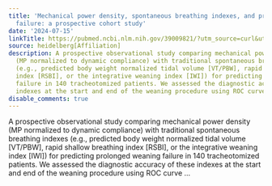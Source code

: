 ```yaml
---
title: 'Mechanical power density, spontaneous breathing indexes, and prolonged weaning
  failure: a prospective cohort study'
date: '2024-07-15'
linkTitle: https://pubmed.ncbi.nlm.nih.gov/39009821/?utm_source=curl&utm_medium=rss&utm_campaign=pubmed-2&utm_content=1FakS-2QOkCT8HsMOQP1bCRQ4YzyumYOmxmF0moLsQ3dFB1E9V&fc=20220326224207&ff=20240716183906&v=2.18.0.post9+e462414
source: heidelberg[Affiliation]
description: A prospective observational study comparing mechanical power density
  (MP normalized to dynamic compliance) with traditional spontaneous breathing indexes
  (e.g., predicted body weight normalized tidal volume [VT/PBW], rapid shallow breathing
  index [RSBI], or the integrative weaning index [IWI]) for predicting prolonged weaning
  failure in 140 tracheotomized patients. We assessed the diagnostic accuracy of these
  indexes at the start and end of the weaning procedure using ROC curve ...
disable_comments: true
---
```

A prospective observational study comparing mechanical power density (MP normalized to dynamic compliance) with traditional spontaneous breathing indexes (e.g., predicted body weight normalized tidal volume [VT/PBW], rapid shallow breathing index [RSBI], or the integrative weaning index [IWI]) for predicting prolonged weaning failure in 140 tracheotomized patients. We assessed the diagnostic accuracy of these indexes at the start and end of the weaning procedure using ROC curve ...